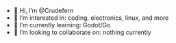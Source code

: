 - 👋 Hi, I’m @Crudefern
- 👀 I’m interested in: coding, electronics, linux, and more
- 🌱 I’m currently learning: Godot/Go
- 💞️ I’m looking to collaborate on: nothing currently

<!---
TheDuckBoi/TheDuckBoi is a ✨ special ✨ repository because its `README.md` (this file) appears on your GitHub profile.
You can click the Preview link to take a look at your changes.
--->
